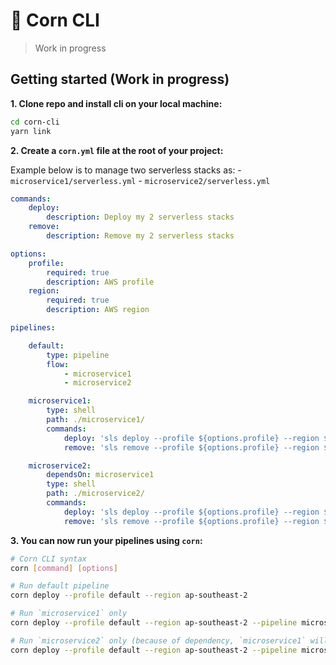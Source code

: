 # 🌽 Corn CLI

> Work in progress

## Getting started (Work in progress)

**1. Clone repo and install cli on your local machine:**

```bash
cd corn-cli
yarn link
```

**2. Create a `corn.yml` file at the root of your project:**

Example below is to manage two serverless stacks as:
    - `microservice1/serverless.yml`
    - `microservice2/serverless.yml`

```yml
commands:
    deploy:
        description: Deploy my 2 serverless stacks
    remove:
        description: Remove my 2 serverless stacks

options:
    profile:
        required: true
        description: AWS profile
    region:
        required: true
        description: AWS region

pipelines:

    default:
        type: pipeline
        flow:
            - microservice1
            - microservice2

    microservice1:
        type: shell
        path: ./microservice1/
        commands:
            deploy: 'sls deploy --profile ${options.profile} --region ${options.region}'
            remove: 'sls remove --profile ${options.profile} --region ${options.region}'

    microservice2:
        dependsOn: microservice1
        type: shell
        path: ./microservice2/
        commands:
            deploy: 'sls deploy --profile ${options.profile} --region ${options.region}'
            remove: 'sls remove --profile ${options.profile} --region ${options.region}'
```

**3. You can now run your pipelines using `corn`:**

```bash
# Corn CLI syntax
corn [command] [options]

# Run default pipeline
corn deploy --profile default --region ap-southeast-2

# Run `microservice1` only
corn deploy --profile default --region ap-southeast-2 --pipeline microservice1

# Run `microservice2` only (because of dependency, `microservice1` will automatically run first)
corn deploy --profile default --region ap-southeast-2 --pipeline microservice2
```

